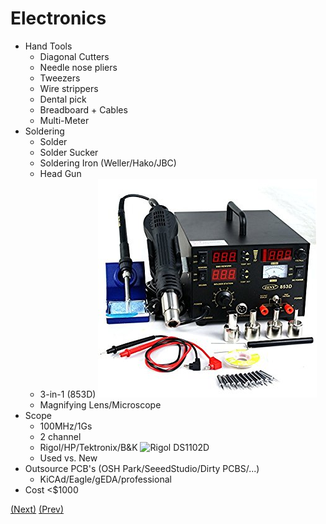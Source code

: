 # Electronics

* Hand Tools
  * Diagonal Cutters
  * Needle nose pliers
  * Tweezers
  * Wire strippers
  * Dental pick
  * Breadboard + Cables
  * Multi-Meter
* Soldering
  * Solder
  * Solder Sucker
  * Soldering Iron (Weller/Hako/JBC)
  * Head Gun
  * 3-in-1 (853D) ![3-in-1](3_in_1_soldering_station.jpg)
  * Magnifying Lens/Microscope
* Scope
  * 100MHz/1Gs
  * 2 channel
  * Rigol/HP/Tektronix/B&K ![Rigol DS1102D]((rigol_ds1102d.jpg))
  * Used vs. New
* Outsource PCB's (OSH Park/SeeedStudio/Dirty PCBS/...)
  * KiCAd/Eagle/gEDA/professional
* Cost <$1000

[(Next)](../hand_tools/README.md) [(Prev)](../getting_started/README.md)

